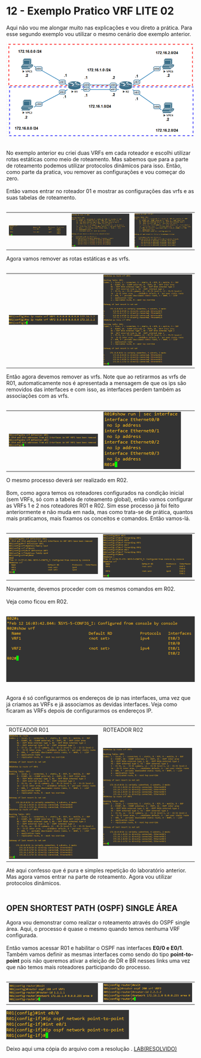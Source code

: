 # 12 - Exemplo Pratico VRF LITE 02

Aqui não vou me alongar muito nas explicações e vou direto a prática. Para esse segundo exemplo vou utilizar o mesmo cenário doe exemplo anterior.

![CENÁRIO](Imagens/01.png) <br></br>

No exemplo anterior eu criei duas VRFs em cada roteador e escolhi utilizar rotas estáticas como meio de roteamento. Mas sabemos que para a parte de roteamento podemos utilizar protocolos dinâmicos para isso. Então, como parte da pratica, vou remover as configurações e vou começar do zero. <br></br>
Então vamos entrar no roteador 01 e mostrar as configurações das vrfs e as suas tabelas de roteamento. <br></br> 

<table>
       <tr>
           <td width="33%"><img src="Imagens/R01/01.png"></img></td>
           <td width="33%"><img src="Imagens/R01/02.png"></img></td>
           <td width="33%"><img src="Imagens/R01/03.png"></img></td>
       </tr>
</table>

Agora vamos remover as rotas estáticas e as vrfs.<br></br>

<table>
       <tr>
           <td width="50%"><img src="Imagens/R01/04.png"></img></td>
           <td width="50%"><img src="Imagens/R01/05.png"></img></td>
       </tr>
</table>

Então agora devemos remover as vrfs. Note que ao retirarmos as vrfs de R01, automaticamente nos é apresentada a mensagem de que os ips são removidos das interfaces e com isso, as interfaces perdem também as associações com as vrfs.<br></br>

<table>
       <tr>
           <td width="50%"><img src="Imagens/R01/06.png"></img></td>
           <td width="50%"><img src="Imagens/R01/07.png"></img></td>
       </tr>
</table>

O mesmo processo deverá ser realizado em R02.<br></br>
Bom, como agora temos os roteadores configurados na condição inicial (sem VRFs, só com a tabela de roteamento global), então vamos configurar as VRFs 1 e 2 nos roteadores R01 e R02. Sim esse processo já foi feito anteriormente e não muda em nada, mas como trata-se de prática, quantos mais praticamos, mais fixamos os conceitos e comandos. Então vamos-lá. <br><br>

<table>
       <tr>
           <td width="50%"><img src="Imagens/R01/08.png"></img></td>
           <td width="50%"><img src="Imagens/R01/09.png"></img></td>
       </tr>
</table>

Novamente, devemos proceder com os mesmos comandos em R02.<br></br>
Veja como ficou em R02.<br></br>

![R02](Imagens/R02/01.png) <br></br>

Agora é só configurarmos os endereços de ip nas interfaces, uma vez que já criamos as VRFs e já associamos as devidas interfaces. Veja como ficaram as VRFs depois de configurarmos os endereços IP. <br></br>

<table>
       <tr>
           <td width="50%">ROTEADOR R01</td>
           <td width="50%">ROTEADOR R02</img></td>
       </tr>
       <tr>
           <td width="50%"><img src="Imagens/R01/10.png"></img></td>
           <td width="50%"><img src="Imagens/R02/02.png"></img></td>
       </tr>
</table>

Até aqui confesso que é pura e simples repetição do laboratório anterior. Mas agora vamos entrar na parte de roteamento. Agora vou utilizar protocolos dinâmicos. <br></br>

## OPEN SHORTEST PATH (OSPF) SINGLE ÁREA

Agora vou demonstrar como realizar o roteamento através do OSPF single área. Aqui, o processo é quase o mesmo quando temos nenhuma VRF configurada.<br></br>
Então vamos acessar R01 e habilitar o OSPF nas interfaces **E0/0 e E0/1**. Também vamos definir as mesmas interfaces como sendo do tipo **point-to-point** pois não queremos ativar a eleição de DR e BR nesses links uma vez que não temos mais roteadores participando do processo. <br></br>

<table>
       <tr>
           <td width="50%"><img src="Imagens/ospf/R01/01.png"></td>
           <td width="50%"><img src="Imagens/ospf/R01/02.png"></img></td>
       </tr>
</table>

![R01](Imagens/ospf/R01/03.png)



Deixo aqui uma cópia do arquivo com a resolução . [LAB(RESOLVIDO)](Arquivos/vrf(resolvido).zip)
